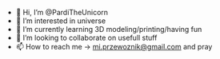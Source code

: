 - 👋 Hi, I’m @PardiTheUnicorn
- 👀 I’m interested in universe
- 🌱 I’m currently learning 3D modeling/printing/having fun
- 💞️ I’m looking to collaborate on usefull stuff
- 📫 How to reach me -> mi.przewoznik@gmail.com and pray

<!---
PardiTheUnicorn/PardiTheUnicorn is a ✨ special ✨ repository because its `README.md` (this file) appears on your GitHub profile.
You can click the Preview link to take a look at your changes.
--->
